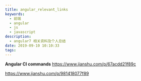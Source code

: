 ```yaml
---
title: angular_relevant_links
keywords:
  - 前端
  - angular
  - js
  - javascript
description:
  - angular7 相关资料及个人总结
date: 2019-09-10 10:10:33
tags:
---
```


**Angular CI commands**
https://www.jianshu.com/p/67acdd21f89c

https://www.jianshu.com/p/981418077f89
